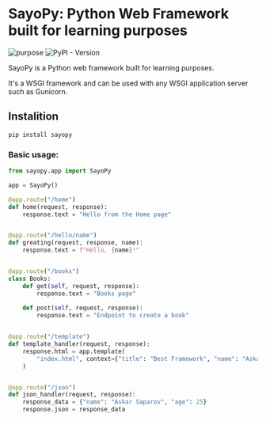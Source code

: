 # SayoPy: Python Web Framework built for learning purposes

![purpose](https://img.shields.io/badge/purpose-learning-green)
![PyPI - Version](https://img.shields.io/pypi/v/SayoPy)

SayoPy is a Python web framework built for learning purposes.

It's a WSGI framework and can be used with any WSGI application server such as Gunicorn.

## Instalition
```shell
pip install sayopy
```

### Basic usage:
```python
from sayopy.app import SayoPy

app = SayoPy()

@app.route("/home")
def home(request, response):
    response.text = "Hello from the Home page"


@app.route("/hello/name")
def greating(request, response, name):
    response.text = f"Hello, {name}!"


@app.route("/books")
class Books:
    def get(self, request, response):
        response.text = "Books page"
    
    def post(self, request, response):
        response.text = "Endpoint to create a book"


@app.route("/template")
def template_handler(request, response):
    response.html = app.template(
        "index.html", context={"title": "Best Framework", "name": "Askar Saparov"}
    )


@app.route("/json")
def json_handler(request, response):
    response_data = {"name": "Askar Saparov", "age": 25}
    response.json = response_data

```
